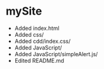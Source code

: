 # mySite
+ Added index.html
+ Added css/
+ Added cdd/index.css/
+ Added JavaScript/
+ Added JavaScript/simpleAlert.js/
+ Edited README.md

